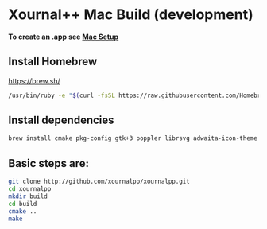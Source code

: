 # Xournal++ Mac Build (development)

**To create an .app see [Mac Setup](../mac-setup/README.md)**

## Install Homebrew
https://brew.sh/

````bash
/usr/bin/ruby -e "$(curl -fsSL https://raw.githubusercontent.com/Homebrew/install/master/install)"
````

## Install dependencies
````bash
brew install cmake pkg-config gtk+3 poppler librsvg adwaita-icon-theme
````

## Basic steps are:
````bash
git clone http://github.com/xournalpp/xournalpp.git
cd xournalpp
mkdir build
cd build
cmake ..
make
````
